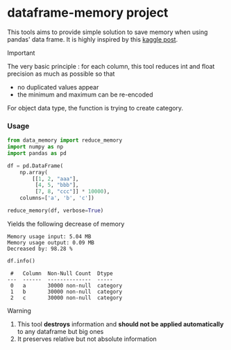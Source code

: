 # dataframe-memory project


This tools aims to provide simple solution to save memory when using pandas' data frame.
It is highly inspired by this [kaggle post](https://www.kaggle.com/gemartin/load-data-reduce-memory-usage).

> [!IMPORTANT]
> The very basic principle : for each column, this tool reduces int and float precision as much as possible so that
>
> -  no duplicated values appear
> -  the minimum and maximum can be re-encoded
>   
> For object data type, the function is trying to create category. 

### Usage

````python
from data_memory import reduce_memory
import numpy as np
import pandas as pd

df = pd.DataFrame(
    np.array(
        [[1, 2, "aaa"],
         [4, 5, "bbb"],
         [7, 8, "ccc"]] * 10000),
    columns=['a', 'b', 'c'])

reduce_memory(df, verbose=True)
````
Yields the following decrease of memory
````text
Memory usage input: 5.04 MB
Memory usage output: 0.09 MB
Decreased by: 98.28 % 
````
````python
df.info()
````

````text
 #   Column  Non-Null Count  Dtype   
---  ------  --------------  -----   
 0   a       30000 non-null  category
 1   b       30000 non-null  category
 2   c       30000 non-null  category
````

> [!WARNING]
> 1. This tool **destroys** information and **should not be applied automatically** to any dataframe but big ones
> 2. It preserves relative but not absolute information 

